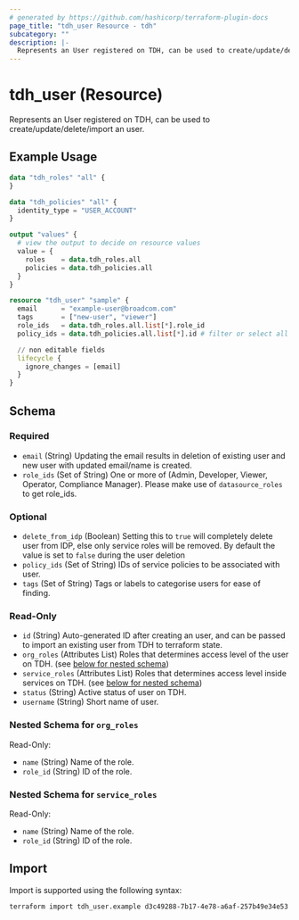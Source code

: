 ```yaml
---
# generated by https://github.com/hashicorp/terraform-plugin-docs
page_title: "tdh_user Resource - tdh"
subcategory: ""
description: |-
  Represents an User registered on TDH, can be used to create/update/delete/import an user.
---
```


# tdh_user (Resource)

Represents an User registered on TDH, can be used to create/update/delete/import an user.

## Example Usage

```terraform
data "tdh_roles" "all" {
}

data "tdh_policies" "all" {
  identity_type = "USER_ACCOUNT"
}

output "values" {
  # view the output to decide on resource values
  value = {
    roles    = data.tdh_roles.all
    policies = data.tdh_policies.all
  }
}

resource "tdh_user" "sample" {
  email      = "example-user@broadcom.com"
  tags       = ["new-user", "viewer"]
  role_ids   = data.tdh_roles.all.list[*].role_id
  policy_ids = data.tdh_policies.all.list[*].id # filter or select all policies

  // non editable fields
  lifecycle {
    ignore_changes = [email]
  }
}
```

<!-- schema generated by tfplugindocs -->
## Schema

### Required

- `email` (String) Updating the email results in deletion of existing user and new user with updated email/name is created.
- `role_ids` (Set of String) One or more of (Admin, Developer, Viewer, Operator, Compliance Manager). Please make use of `datasource_roles` to get role_ids.

### Optional

- `delete_from_idp` (Boolean) Setting this to `true` will completely delete user from IDP, else only service roles will be removed. By default the value is set to `false` during the user deletion
- `policy_ids` (Set of String) IDs of service policies to be associated with user.
- `tags` (Set of String) Tags or labels to categorise users for ease of finding.

### Read-Only

- `id` (String) Auto-generated ID after creating an user, and can be passed to import an existing user from TDH to terraform state.
- `org_roles` (Attributes List) Roles that determines access level of the user on TDH. (see [below for nested schema](#nestedatt--org_roles))
- `service_roles` (Attributes List) Roles that determines access level inside services on TDH. (see [below for nested schema](#nestedatt--service_roles))
- `status` (String) Active status of user on TDH.
- `username` (String) Short name of user.

<a id="nestedatt--org_roles"></a>
### Nested Schema for `org_roles`

Read-Only:

- `name` (String) Name of the role.
- `role_id` (String) ID of the role.


<a id="nestedatt--service_roles"></a>
### Nested Schema for `service_roles`

Read-Only:

- `name` (String) Name of the role.
- `role_id` (String) ID of the role.

## Import

Import is supported using the following syntax:

```shell
terraform import tdh_user.example d3c49288-7b17-4e78-a6af-257b49e34e53
```
